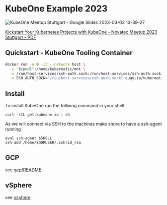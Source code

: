 # KubeOne Example 2023

![KubeOne Meetup Stuttgart - Google Slides 2023-03-03 13-39-27](https://user-images.githubusercontent.com/4659261/222757469-f18c4277-44c5-4225-a5e7-67855cde3301.png)

[ Kickstart Your Kubernetes Projects with KubeOne - Novatec Meetup 2023 Stuttgart - PDF](https://drive.google.com/file/d/1xC23jBGz2U5WaLTMRdHxZyNk-ex9FJD6/view)

## Quickstart - KubeOne Tooling Container
```bash
docker run -u 0 -it --network host \
  -v "$(pwd)":/home/kubermatic/mnt \
  -v /run/host-services/ssh-auth.sock:/run/host-services/ssh-auth.sock \
  -e SSH_AUTH_SOCK="/run/host-services/ssh-auth.sock" quay.io/kubermatic-labs/kubeone-tooling bash
```


## Install
To install KubeOne run the folliwng command in your shell:


```
curl -sfL get.kubeone.io | sh

```

As we will connect via SSH to the machines make shure to have a ssh-agent running
```
eval ssh-agent $SHELL
ssh-add /home/YOURUSER/.ssh/id_rsa

```

## GCP

see [gcp/README](gcp/README.md)

## vSphere

see [vsphere](vsphere)
